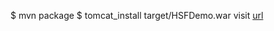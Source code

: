 
$ mvn package
$ tomcat_install target/HSFDemo.war
visit [url](http://localhost:8080/HSFDEMO/HelloWorld)
